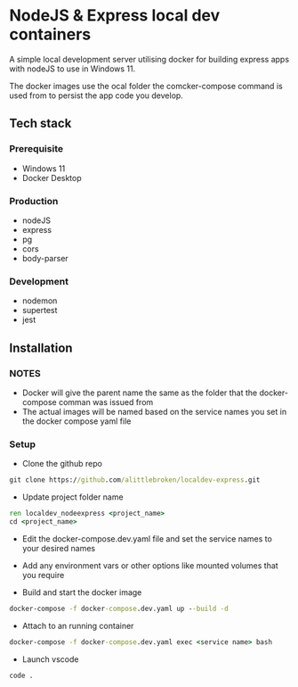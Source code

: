 # NodeJS & Express local dev containers
A simple local development server utilising docker for building express apps with nodeJS to use in Windows 11.

The docker images use the ocal folder the comcker-compose command 
is used from to persist the app code you develop.

## Tech stack

### Prerequisite
- Windows 11
- Docker Desktop

### Production
- nodeJS
- express
- pg
- cors
- body-parser

### Development
- nodemon
- supertest
- jest

## Installation

### NOTES
- Docker will give the parent name the same as the folder that the docker-compose comman was issued from
- The actual images will be named based on the service names you set in the docker compose yaml file

### Setup

- Clone the github repo
```cmd
git clone https://github.com/alittlebroken/localdev-express.git
```

- Update project folder name
```cmd
ren localdev_nodeexpress <project_name>
cd <project_name>
```

- Edit the docker-compose.dev.yaml file and set the service names to your desired names
- Add any environment vars or other options like mounted volumes that you require

- Build and start the docker image
```cmd
docker-compose -f docker-compose.dev.yaml up --build -d
```

- Attach to an running container
```cmd
docker-compose -f docker-compose.dev.yaml exec <service name> bash
```

- Launch vscode
```cmd
code .
```